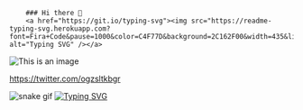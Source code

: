         ### Hi there 👋
        <a href="https://git.io/typing-svg"><img src="https://readme-typing-svg.herokuapp.com?font=Fira+Code&pause=1000&color=C4F77D&background=2C162F00&width=435&lines=QA+O%C4%9Fuz+Saltuk+Bu%C4%9Fra+TOKLUCU" alt="Typing SVG" /></a>


![This is an image](https://myoctocat.com/assets/images/base-octocat.svg)


https://twitter.com/ogzsltkbgr


![snake gif](https://github.com/OgzSltkBgr/OgzSltkBgr/blob/output/github-contribution-grid-snake.gif)
[![Typing SVG](https://readme-typing-svg.herokuapp.com/?lines=First+line+of+text;Second+line+of+text)](https://git.io/typing-svg)


